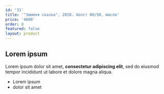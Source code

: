 ```yaml
---
id: '31'
title: '"Зимняя сказка", 2018. Холст 60/50, масло'
price: '4600'
order: 0
featured: false
layout: product
---
```

## Lorem ipsum

Lorem ipsum dolor sit amet, **consectetur adipiscing elit**, sed do eiusmod tempor incididunt ut labore et dolore magna aliqua.

- Lorem ipsum
- dolor sit amet